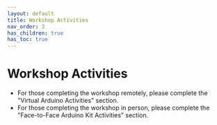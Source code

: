 ```yaml
---
layout: default
title: Workshop Activities
nav_order: 3
has_children: true
has_toc: true
---
```

# Workshop Activities

- For those completing the workshop remotely, please complete the "Virtual Arduino Activities" section.
- For those completing the workshop in person, please complete the "Face-to-Face Arduino Kit Activities" section.
